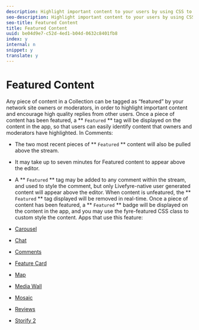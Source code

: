 ```yaml
---
description: Highlight important content to your users by using CSS to custom style Featured content.
seo-description: Highlight important content to your users by using CSS to custom style Featured content.
seo-title: Featured Content
title: Featured Content
uuid: be04d9e7-c52d-4ed1-b04d-0632c8401fb8
index: y
internal: n
snippet: y
translate: y
---
```


# Featured Content

Any piece of content in a Collection can be tagged as “featured” by your network site owners or moderators, in order to highlight important content and encourage high quality replies from other users. Once a piece of content has been featured, a ** `Featured` ** tag will be displayed on the content in the app, so that users can easily identify content that owners and moderators have highlighted.
In Comments:

* The two most recent pieces of ** `Featured` ** content will also be pulled above the stream.
* It may take up to seven minutes for Featured content to appear above the editor.
* A ** `Featured` ** tag may be added to any comment within the stream, and used to style the comment, but only Livefyre-native user generated content will appear above the editor.
When content is unfeatured, the ** `Featured` ** tag displayed will be removed in real-time.
Once a piece of content has been featured, a ** `Featured` ** badge will be displayed on the content in the app, and you may use the fyre-featured CSS class to custom style the content.
Apps that use this feature:

* [Carousel](c_carousel_app.md#c_carousel_app)
* [Chat](c_chat_app.md#c_chat_app)
* [Comments](c_comments_app.md#c_comments_app)
* [Feature Card](c_feature_card_app.md#c_feature_card_app)
* [Map](c_map_app.md#c_map_app)
* [Media Wall](c_media_wall_app.md#c_media_wall_app)
* [Mosaic](c_mosaic_app.md#c_mosaic_app)
* [Reviews](c_reviews_app.md#c_reviews_app)
* [Storify 2](c_storify2.md#c_storify2)
